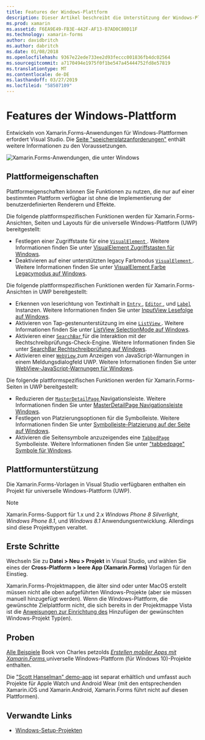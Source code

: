 ```yaml
---
title: Features der Windows-Plattform
description: Dieser Artikel beschreibt die Unterstützung der Windows-Plattform, die in Xamarin.Forms verfügbar ist.
ms.prod: xamarin
ms.assetid: F6EA9E49-FB3E-442F-AF13-B7AD0C80D11F
ms.technology: xamarin-forms
author: davidbritch
ms.author: dabritch
ms.date: 01/08/2018
ms.openlocfilehash: 9367e22ede733ee2d93feccc001836fb4dc02564
ms.sourcegitcommit: a7170494e1975f0f1be547a45444752fd8e57819
ms.translationtype: MT
ms.contentlocale: de-DE
ms.lasthandoff: 03/27/2019
ms.locfileid: "58507109"
---
```

# <a name="windows-platform-features"></a>Features der Windows-Plattform

Entwickeln von Xamarin.Forms-Anwendungen für Windows-Plattformen erfordert Visual Studio. Die [Seite "speicherplatzanforderungen"](~/get-started/requirements.md) enthält weitere Informationen zu den Voraussetzungen.

![](images/allhanselman.png "Xamarin.Forms-Anwendungen, die unter Windows")

## <a name="platform-specifics"></a>Plattformeigenschaften

Plattformeigenschaften können Sie Funktionen zu nutzen, die nur auf einer bestimmten Plattform verfügbar ist ohne die Implementierung der benutzerdefinierten Renderern und Effekte.

Die folgende plattformspezifischen Funktionen werden für Xamarin.Forms-Ansichten, Seiten und Layouts für die universelle Windows-Plattform (UWP) bereitgestellt:

- Festlegen einer Zugriffstaste für eine [ `VisualElement` ](xref:Xamarin.Forms.VisualElement). Weitere Informationen finden Sie unter [VisualElement Zugriffstasten für Windows](visualelement-access-keys.md).
- Deaktivieren auf einer unterstützten legacy Farbmodus [ `VisualElement` ](xref:Xamarin.Forms.VisualElement). Weitere Informationen finden Sie unter [VisualElement Farbe Legacymodus auf Windows](legacy-color-mode.md).

Die folgende plattformspezifischen Funktionen werden für Xamarin.Forms-Ansichten in UWP bereitgestellt:

- Erkennen von leserichtung von Textinhalt in [ `Entry` ](xref:Xamarin.Forms.Entry), [ `Editor` ](xref:Xamarin.Forms.Editor), und [ `Label` ](xref:Xamarin.Forms.Label) Instanzen. Weitere Informationen finden Sie unter [InputView Lesefolge auf Windows](inputview-reading-order.md).
- Aktivieren von Tap-gestenunterstützung im eine [ `ListView` ](xref:Xamarin.Forms.ListView). Weitere Informationen finden Sie unter [ListView SelectionMode auf Windows](listview-selectionmode.md).
- Aktivieren einer [ `SearchBar` ](xref:Xamarin.Forms.SearchBar) für die Interaktion mit der Rechtschreibprüfungs-Check-Engine. Weitere Informationen finden Sie unter [SearchBar Rechtschreibprüfung auf Windows](searchbar-spell-check.md).
- Aktivieren einer [ `WebView` ](xref:Xamarin.Forms.WebView) zum Anzeigen von JavaScript-Warnungen in einem Meldungsdialogfeld UWP. Weitere Informationen finden Sie unter [WebView-JavaScript-Warnungen für Windows](webview-javascript-alert.md).

Die folgende plattformspezifischen Funktionen werden für Xamarin.Forms-Seiten in UWP bereitgestellt:

- Reduzieren der [ `MasterDetailPage` ](xref:Xamarin.Forms.MasterDetailPage) Navigationsleiste. Weitere Informationen finden Sie unter [MasterDetailPage Navigationsleiste Windows](masterdetailpage-navigation-bar.md).
- Festlegen von Platzierungsoptionen für die Symbolleiste. Weitere Informationen finden Sie unter [Symbolleiste-Platzierung auf der Seite auf Windows](page-toolbar-placement.md).
- Aktivieren die Seitensymbole anzuzeigendes eine [ `TabbedPage` ](xref:Xamarin.Forms.TabbedPage) Symbolleiste. Weitere Informationen finden Sie unter ["tabbedpage" Symbole für Windows](tabbedpage-icons.md).

## <a name="platform-support"></a>Plattformunterstützung

Die Xamarin.Forms-Vorlagen in Visual Studio verfügbaren enthalten ein Projekt für universelle Windows-Plattform (UWP).

> [!NOTE]
> Xamarin.Forms-Support für 1.x und 2.x _Windows Phone 8 Silverlight_, _Windows Phone 8.1_, und _Windows 8.1_ Anwendungsentwicklung. Allerdings sind diese Projekttypen veraltet.

## <a name="getting-started"></a>Erste Schritte

Wechseln Sie zu **Datei > Neu > Projekt** in Visual Studio, und wählen Sie eines der **Cross-Platform > leere App (Xamarin.Forms)** Vorlagen für den Einstieg.

Xamarin.Forms-Projektmappen, die älter sind oder unter MacOS erstellt müssen nicht alle oben aufgeführten Windows-Projekte (aber sie müssen manuell hinzugefügt werden). Wenn die Windows-Plattform, die gewünschte Zielplattform nicht, die sich bereits in der Projektmappe Vista ist die [Anweisungen zur Einrichtung des](installation/index.md) Hinzufügen der gewünschten Windows-Projekt Typ(en).

## <a name="samples"></a>Proben

[Alle Beispiele](https://github.com/xamarin/xamarin-forms-book-preview-2) Book von Charles petzolds [ *Erstellen mobiler Apps mit Xamarin.Forms* ](~/xamarin-forms/creating-mobile-apps-xamarin-forms/index.md) universelle Windows-Plattform (für Windows 10)-Projekte enthalten.

Die ["Scott Hanselman" demo-app](https://github.com/jamesmontemagno/Hanselman.Forms) ist separat erhältlich und umfasst auch Projekte für Apple Watch und Android Wear (mit den entsprechenden Xamarin.iOS und Xamarin.Android, Xamarin.Forms führt nicht auf diesen Plattformen).

## <a name="related-links"></a>Verwandte Links

- [Windows-Setup-Projekten](~/xamarin-forms/platform/windows/installation/index.md)
